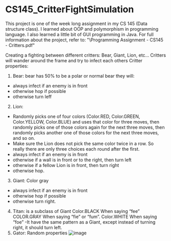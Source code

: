 ﻿# CS145_CritterFightSimulation
This project is one of the week long assignment in my CS 145 (Data structure class). I learned about OOP and polymorphism in programming language. I also learned a little bit of GUI programming in Java. For full information about the project, refer to: "\Programming Assignment - CS145 - Critters.pdf" 

Creating a fighting between different critters: Bear, Giant, Lion, etc... Critters will wander around the frame and try to infect each others
Critter properties: 
1. Bear: bear has 50% to be a polar or normal bear they will:
- always infect if an enemy is in front
- otherwise hop if possible
- otherwise turn leff
2. Lion:
- Randomly picks one of four colors (Color.RED, Color.GREEN, Color.YELLOW, 
Color.BLUE) and uses that color for three moves, then randomly picks one of 
those colors again for the next three moves, then randomly picks another one of 
those colors for the next three moves, and so on.
- Make sure the Lion does not pick the same color twice in a row. So really 
there are only three choices each round after the first. 
- always infect if an enemy is in front
- otherwise if a wall is in front or to the right, then turn left
- otherwise if a fellow Lion is in front, then turn right
- otherwise hop.
3. Giant: Color gray
- always infect if an enemy is in front
- otherwise hop if possible
- otherwise turn right.
4. Titan: is a subclass of Giant
 Color.BLACK
 When saying “fee” 
 COLOR.GRAY
 When saying “fie” or “fum”.
 Color.WHITE
 When saying “foe” 
 -It have the same pattern as a Giant, except instead of turning right, it 
should turn left.
5. Gator: Random properties
![image](https://user-images.githubusercontent.com/109646359/193097106-d5cb05ad-73e0-42e5-9089-17a8d6445bbc.png)

